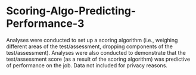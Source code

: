 # Scoring-Algo-Predicting-Performance-3
Analyses were conducted to set up a scoring algorithm (i.e., weighing different areas of the test/assessment, dropping components of the test/assessment). Analyses were also conducted to demonstrate that the test/assessment score (as a result of the scoring algorithm) was predictive of performance on the job. Data not included for privacy reasons.

